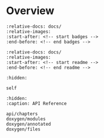 # Overview

```{include} ../README.md
:relative-docs: docs/
:relative-images:
:start-after: <!-- start badges -->
:end-before: <!-- end badges -->
```

```{include} ../README.md
:relative-docs: docs/
:relative-images:
:start-after: <!-- start readme -->
:end-before: <!-- end readme -->
```

```{toctree}
:hidden:

self
```

```{toctree}
:hidden:
:caption: API Reference

api/chapters
doxygen/modules
doxygen/annotated
doxygen/files
```
